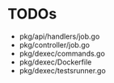 # TODOs

- pkg/api/handlers/job.go
- pkg/controller/job.go
- pkg/dexec/commands.go
- pkg/dexec/Dockerfile
- pkg/dexec/testsrunner.go
